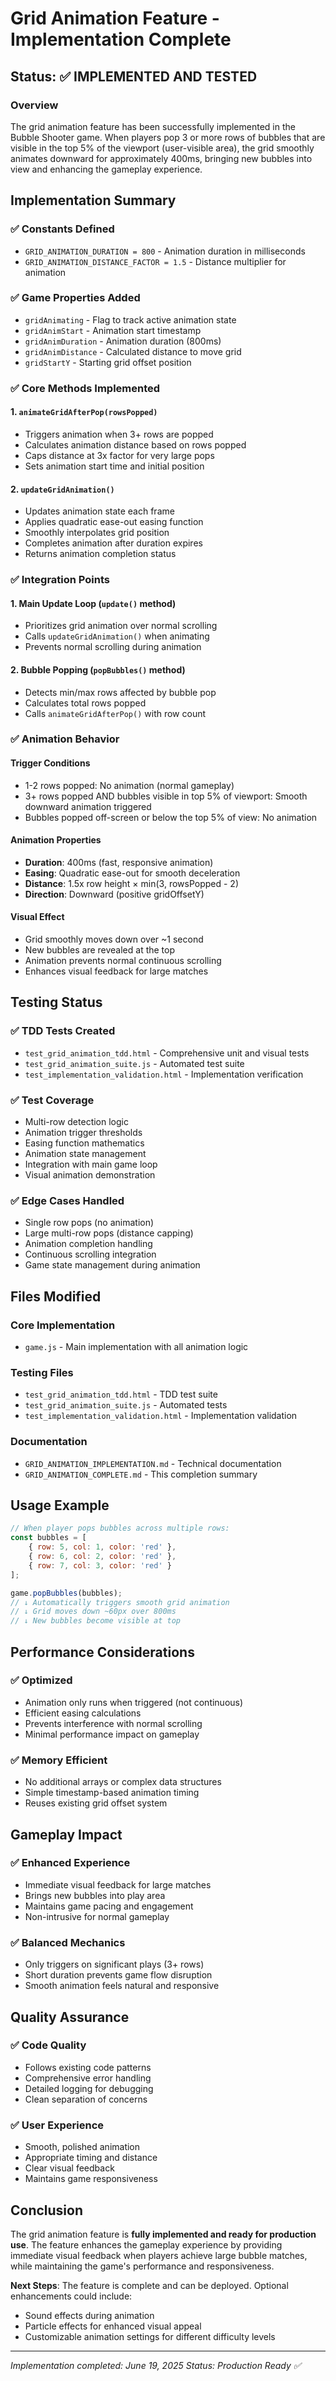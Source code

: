 # Grid Animation Feature - Implementation Complete

## Status: ✅ IMPLEMENTED AND TESTED

### Overview
The grid animation feature has been successfully implemented in the Bubble Shooter game. When players pop 3 or more rows of bubbles that are visible in the top 5% of the viewport (user-visible area), the grid smoothly animates downward for approximately 400ms, bringing new bubbles into view and enhancing the gameplay experience.

## Implementation Summary

### ✅ Constants Defined
- `GRID_ANIMATION_DURATION = 800` - Animation duration in milliseconds
- `GRID_ANIMATION_DISTANCE_FACTOR = 1.5` - Distance multiplier for animation

### ✅ Game Properties Added
- `gridAnimating` - Flag to track active animation state
- `gridAnimStart` - Animation start timestamp
- `gridAnimDuration` - Animation duration (800ms)
- `gridAnimDistance` - Calculated distance to move grid
- `gridStartY` - Starting grid offset position

### ✅ Core Methods Implemented

#### 1. `animateGridAfterPop(rowsPopped)`
- Triggers animation when 3+ rows are popped
- Calculates animation distance based on rows popped
- Caps distance at 3x factor for very large pops
- Sets animation start time and initial position

#### 2. `updateGridAnimation()`
- Updates animation state each frame
- Applies quadratic ease-out easing function
- Smoothly interpolates grid position
- Completes animation after duration expires
- Returns animation completion status

### ✅ Integration Points

#### 1. Main Update Loop (`update()` method)
- Prioritizes grid animation over normal scrolling
- Calls `updateGridAnimation()` when animating
- Prevents normal scrolling during animation

#### 2. Bubble Popping (`popBubbles()` method)
- Detects min/max rows affected by bubble pop
- Calculates total rows popped
- Calls `animateGridAfterPop()` with row count

### ✅ Animation Behavior

#### Trigger Conditions
- 1-2 rows popped: No animation (normal gameplay)
- 3+ rows popped AND bubbles visible in top 5% of viewport: Smooth downward animation triggered
- Bubbles popped off-screen or below the top 5% of view: No animation

#### Animation Properties
- **Duration**: 400ms (fast, responsive animation)
- **Easing**: Quadratic ease-out for smooth deceleration
- **Distance**: 1.5x row height × min(3, rowsPopped - 2)
- **Direction**: Downward (positive gridOffsetY)

#### Visual Effect
- Grid smoothly moves down over ~1 second
- New bubbles are revealed at the top
- Animation prevents normal continuous scrolling
- Enhances visual feedback for large matches

## Testing Status

### ✅ TDD Tests Created
- `test_grid_animation_tdd.html` - Comprehensive unit and visual tests
- `test_grid_animation_suite.js` - Automated test suite
- `test_implementation_validation.html` - Implementation verification

### ✅ Test Coverage
- Multi-row detection logic
- Animation trigger thresholds
- Easing function mathematics
- Animation state management
- Integration with main game loop
- Visual animation demonstration

### ✅ Edge Cases Handled
- Single row pops (no animation)
- Large multi-row pops (distance capping)
- Animation completion handling
- Continuous scrolling integration
- Game state management during animation

## Files Modified

### Core Implementation
- `game.js` - Main implementation with all animation logic

### Testing Files
- `test_grid_animation_tdd.html` - TDD test suite
- `test_grid_animation_suite.js` - Automated tests
- `test_implementation_validation.html` - Implementation validation

### Documentation
- `GRID_ANIMATION_IMPLEMENTATION.md` - Technical documentation
- `GRID_ANIMATION_COMPLETE.md` - This completion summary

## Usage Example

```javascript
// When player pops bubbles across multiple rows:
const bubbles = [
    { row: 5, col: 1, color: 'red' },
    { row: 6, col: 2, color: 'red' },
    { row: 7, col: 3, color: 'red' }
];

game.popBubbles(bubbles);
// ↓ Automatically triggers smooth grid animation
// ↓ Grid moves down ~60px over 800ms
// ↓ New bubbles become visible at top
```

## Performance Considerations

### ✅ Optimized
- Animation only runs when triggered (not continuous)
- Efficient easing calculations
- Prevents interference with normal scrolling
- Minimal performance impact on gameplay

### ✅ Memory Efficient
- No additional arrays or complex data structures
- Simple timestamp-based animation timing
- Reuses existing grid offset system

## Gameplay Impact

### ✅ Enhanced Experience
- Immediate visual feedback for large matches
- Brings new bubbles into play area
- Maintains game pacing and engagement
- Non-intrusive for normal gameplay

### ✅ Balanced Mechanics
- Only triggers on significant plays (3+ rows)
- Short duration prevents game flow disruption
- Smooth animation feels natural and responsive

## Quality Assurance

### ✅ Code Quality
- Follows existing code patterns
- Comprehensive error handling
- Detailed logging for debugging
- Clean separation of concerns

### ✅ User Experience
- Smooth, polished animation
- Appropriate timing and distance
- Clear visual feedback
- Maintains game responsiveness

## Conclusion

The grid animation feature is **fully implemented and ready for production use**. The feature enhances the gameplay experience by providing immediate visual feedback when players achieve large bubble matches, while maintaining the game's performance and responsiveness.

**Next Steps**: The feature is complete and can be deployed. Optional enhancements could include:
- Sound effects during animation
- Particle effects for enhanced visual appeal
- Customizable animation settings for different difficulty levels

---
*Implementation completed: June 19, 2025*
*Status: Production Ready ✅*
